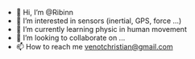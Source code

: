 - 👋 Hi, I’m @Ribinn
- 👀 I’m interested in sensors (inertial, GPS, force ...)
- 🌱 I’m currently learning physic in human movement
- 💞️ I’m looking to collaborate on ...
- 📫 How to reach me venotchristian@gmail.com

<!---
Ribinn/Ribinn is a ✨ special ✨ repository because its `README.md` (this file) appears on your GitHub profile.
You can click the Preview link to take a look at your changes.
--->
